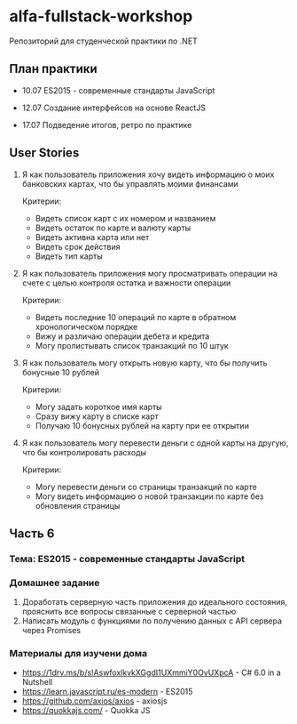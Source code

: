 # alfa-fullstack-workshop

Репозиторий для студенческой практики по .NET

## План практики

- 10.07 ES2015 - современные стандарты JavaScript

- 12.07 Создание интерфейсов на основе ReactJS

- 17.07 Подведение итогов, ретро по практике

## User Stories

1. Я как пользователь приложения хочу видеть информацию о моих банковских картах, что бы управлять моими финансами

    Критерии:

    - Видеть список карт с их номером и названием
    - Видеть остаток по карте и валюту карты
    - Видеть активна карта или нет
    - Видеть срок действия
    - Видеть тип карты

2. Я как пользователь приложения могу просматривать операции на счете с целью контроля остатка и важности операции

    Критерии:

    - Видеть последние 10 операций по карте в обратном хронологическом порядке
    - Вижу и различаю операции дебета и кредита
    - Могу пролистывать список транзакций по 10 штук

3. Я как пользователь могу открыть новую карту, что бы получить бонусные 10 рублей

    Критерии:

    - Могу задать короткое имя карты
    - Сразу вижу карту в списке карт
    - Получаю 10 бонусных рублей на карту при ее открытии

4. Я как пользователь могу перевести деньги с одной карты на другую, что бы контролировать расходы

    Критерии:

    - Могу перевести деньги со страницы транзакций по карте
    - Могу видеть информацию о новой транзакции по карте без обновления страницы

## Часть 6

### Тема: ES2015 - современные стандарты JavaScript

### Домашнее задание

1. Доработать серверную часть приложения до идеального состояния, прояснить все вопросы связанные с серверной частью
2. Написать модуль с функциями по получению данных с API сервера через Promises

### Материалы для изучени дома

- https://1drv.ms/b/s!AswfoxlkvkXGgdI1UXmmiY0OvUXpcA - C# 6.0 in a Nutshell
- https://learn.javascript.ru/es-modern - ES2015
- https://github.com/axios/axios - axiosjs
- https://quokkajs.com/ - Quokka JS